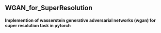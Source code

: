 ## WGAN_for_SuperResolution

#### Implemention of wasserstein generative adversarial networks (wgan) for super resolution task in pytorch
